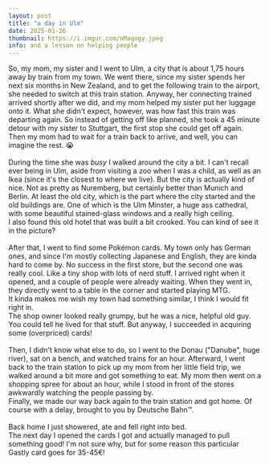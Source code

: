 ```yaml
---
layout: post
title: "a day in Ulm"
date: 2025-01-26
thumbnail: https://i.imgur.com/nMaqogy.jpeg 
info: and a lesson on helping people
---
```

So, my mom, my sister and I went to Ulm, a city that is about 1,75 hours away by train from my town. We went there, since my sister spends her next six months in New Zealand, and to get the following train to the airport, she needed to switch at this train station. Anyway, her connecting trained arrived shortly after we did, and my mom helped my sister put her luggage onto it. What she didn't expect, however, was how fast this train was departing again. So instead of getting off like planned, she took a 45 minute detour with my sister to Stuttgart, the first stop she could get off again. Then my mom had to wait for a train back to arrive, and well, you can imagine the rest. 😭<br>
<br>
During the time she was _busy_ I walked around the city a bit. I can't recall ever being in Ulm, aside from visiting a zoo when I was a child, as well as an Ikea (since it's the closest to where we live). But the city is actually kind of nice. Not as pretty as Nuremberg, but certainly better than Munich and Berlin. At least the old city, which is the part where the city started and the old buildings are. One of which is the Ulm Minster, a huge ass cathedral, with some beautiful stained-glass windows and a really high ceiling.<br>
I also found this old hotel that was built a bit crooked. You can kind of see it in the picture?
<br>
<br>
After that, I went to find some Pokémon cards. My town only has German ones, and since I'm mostly collecting Japanese and English, they are kinda hard to come by. No success in the first store, but the second one was really cool. Like a tiny shop with lots of nerd stuff. I arrived right when it opened, and a couple of people were already waiting. When they went in, they directly went to a table in the corner and started playing MTG.<br>It kinda makes me wish my town had something similar, I think I would fit right in.<br>The shop owner looked really grumpy, but he was a nice, helpful old guy. You could tell he lived for that stuff. But anyway, I succeeded in acquiring some (overpriced) cards!<br>
<br>
Then, I didn't know what else to do, so I went to the Donau ("Danube", huge river), sat on a bench, and watched trains for an hour.
Afterward, I went back to the train station to pick up my mom from her little field trip, we walked around a bit more and got something to eat. My mom then went on a shopping spree for about an hour, while I stood in front of the stores awkwardly watching the people passing by.<br>
Finally, we made our way back again to the train station and got home. Of course with a delay, brought to you by Deutsche Bahn™.
<br><br>
Back home I just showered, ate and fell right into bed.<br>
The next day I opened the cards I got and actually managed to pull something good! I'm not sure why, but for some reason this particular Gastly card goes for 35-45€!<br>
<br>


<blockquote class="imgur-embed-pub" lang="en" data-id="a/4laBW0c"  ><a href="//imgur.com/a/4laBW0c"></a></blockquote><script async src="//s.imgur.com/min/embed.js" charset="utf-8"></script>